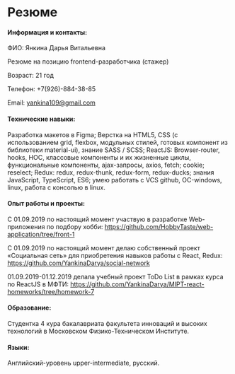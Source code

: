 # Резюме

#### Информация и контакты:
ФИО: Янкина Дарья Витальевна

Резюме на позицию frontend-разработчика (стажер)

Возраст: 21 год

Телефон: +7(926)-884-38-85

Email: yankina109@gmail.com

#### Технические навыки:
Разработка макетов в Figma; Верстка на HTML5, CSS (с использованием grid, flexbox, модульных стилей, готовых компонент из библиотеки material-ui), знание SASS / SCSS;  ReactJS: Browser-router, hooks, HOC, классовые компоненты и их жизненные циклы, функциональные компоненты, ajax-запросы, axios, fetch; cookie; reselect; Redux: redux, redux-thunk, redux-form, redux-ducks; знания JavaScript, TypeScript, ES6; умею работать с VCS github, ОС-windows, linux, работа с консолью в linux.
#### Опыт работы и проекты:
C 01.09.2019 по настоящий момент участвую в разработке Web-приложения по подбору хобби: https://github.com/HobbyTaste/web-application/tree/front-1

С 01.09.2019 по настоящий момент делаю собственный проект «Социальная сеть» для приобретения навыков работы с React, Redux:  https://github.com/YankinaDarya/social-network

01.09.2019-01.12.2019 делала учебный проект ToDo List в рамках курса по ReactJS в МФТИ: https://github.com/YankinaDarya/MIPT-react-homeworks/tree/homework-7

#### Образование:
Студентка 4 кура бакалавриата факультета инноваций и высоких технологий в Московском Физико-Техническом Институте.
#### Языки:
Английский-уровень upper-intermediate, русский.
